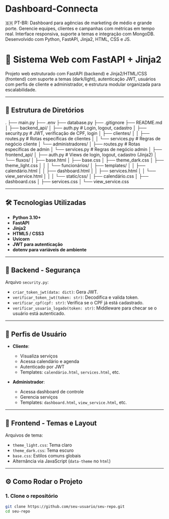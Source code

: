 # Dashboard-Connecta
🇧🇷 PT-BR: Dashboard para agências de marketing de médio e grande porte. Gerencie equipes, clientes e campanhas com métricas em tempo real. Interface responsiva, suporte a temas e integração com MongoDB. Desenvolvido com Python, FastAPI, Jinja2, HTML, CSS e JS.

# 🚀 Sistema Web com FastAPI + Jinja2

Projeto web estruturado com FastAPI (backend) e Jinja2/HTML/CSS (frontend) com suporte a temas (dark/light), autenticação JWT, usuários com perfis de cliente e administrador, e estrutura modular organizada para escalabilidade.

---

## 📁 Estrutura de Diretórios

.
├── main.py
├── .env
├── database.py
├── .gitignore
├── README.md
│
├── backend_api/
│ ├── auth.py # Login, logout, cadastro
│ ├── security.py # JWT, verificação de CPF, login
│ ├── clientes/
│ │ ├── routes.py # Rotas específicas de clientes
│ │ └── services.py # Regras de negócio cliente
│ └── administradores/
│ ├── routes.py # Rotas específicas de admin
│ └── services.py # Regras de negócio admin
│
├── frontend_api/
│ ├── auth.py # Views de login, logout, cadastro (Jinja2)
│ └── fluxos/
│ ├── base.html
│ ├── base.css
│ ├── theme_dark.css
│ ├── theme_light.css
│ │
│ └── funcionários/
│ ├── templates/
│ │ ├── calendário.html
│ │ ├── dashboard.html
│ │ ├── services.html
│ │ └── view_service.html
│ │
│ └── static/css/
│ ├── calendário.css
│ ├── dashboard.css
│ ├── services.css
│ └── view_service.css

---

## 🛠️ Tecnologias Utilizadas

- **Python 3.10+**
- **FastAPI**
- **Jinja2**
- **HTML5 / CSS3**
- **Uvicorn**
- **JWT para autenticação**
- **dotenv para variáveis de ambiente**

---

## 🔐 Backend - Segurança

Arquivo `security.py`:

- `criar_token_jwt(data: dict)`: Gera JWT.
- `verificar_token_jwt(token: str)`: Decodifica e valida token.
- `verificar_cpf(cpf: str)`: Verifica se o CPF já está cadastrado.
- `verificar_usuario_logado(token: str)`: Middleware para checar se o usuário está autenticado.

---

## 👥 Perfis de Usuário

- **Cliente**:
  - Visualiza serviços
  - Acessa calendário e agenda
  - Autenticado por JWT
  - Templates: `calendário.html`, `services.html`, etc.

- **Administrador**:
  - Acessa dashboard de controle
  - Gerencia serviços
  - Templates: `dashboard.html`, `view_service.html`, etc.

---

## 🎨 Frontend - Temas e Layout

Arquivos de tema:

- `theme_light.css`: Tema claro
- `theme_dark.css`: Tema escuro
- `base.css`: Estilos comuns globais
- Alternância via JavaScript (`data-theme` no `html`)

---

## ⚙️ Como Rodar o Projeto

### 1. Clone o repositório

```bash
git clone https://github.com/seu-usuario/seu-repo.git
cd seu-repo
